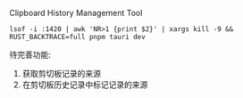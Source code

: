 Clipboard History Management Tool


`
lsof -i :1420 | awk 'NR>1 {print $2}' | xargs kill -9 && RUST_BACKTRACE=full pnpm tauri dev
`

待完善功能:
1. 获取剪切板记录的来源
2. 在剪切板历史记录中标记记录的来源
